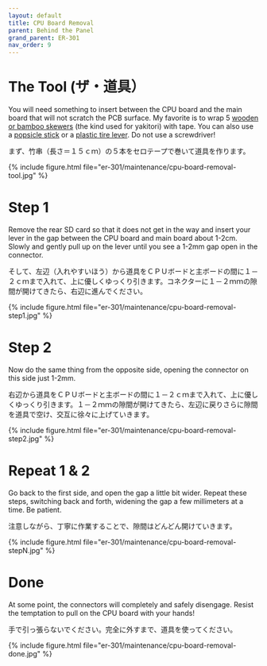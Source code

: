 ```yaml
---
layout: default
title: CPU Board Removal
parent: Behind the Panel
grand_parent: ER-301
nav_order: 9
---
```


# The Tool (ザ・道具） 
You will need something to insert between the CPU board and the main board that will not scratch the PCB surface.  My favorite is to wrap 5 [wooden or bamboo skewers](https://www.google.co.jp/search?biw=1680&bih=953&tbm=isch&sa=1&ei=vIx2W5q8DMiy8QX20o2ACA&q=wooden+skewers&oq=wooden+skewers&gs_l=img.3..0l5j0i30k1l5.2746.5810.0.5957.16.10.1.5.5.0.113.866.7j3.10.0....0...1c.1.64.img..0.16.885...0i67k1.0.v9PhXyAr_0c) (the kind used for yakitori) with tape.  You can also use a [popsicle stick](https://www.google.co.jp/search?q=popsicle+stick&source=lnms&tbm=isch&sa=X&ved=0ahUKEwiKlp_b2vPcAhXJE7wKHQ3lBJMQ_AUICigB&biw=1680&bih=953) or a [plastic tire lever](https://www.google.co.jp/search?biw=1680&bih=953&tbm=isch&sa=1&ei=N412W5DGMY3m8wWMhqLoDg&q=plastic+tire+lever&oq=plastic+tire+lever&gs_l=img.3..0i30k1.34411.34411.0.34732.1.1.0.0.0.0.76.76.1.1.0....0...1c.1.64.img..0.1.75....0.Gs11orKPqkU).  Do not use a screwdriver!

まず、竹串（長さ＝１５ｃｍ）の５本をセロテープで巻いて道具を作ります。

{% include figure.html
file="er-301/maintenance/cpu-board-removal-tool.jpg"
%}

# Step 1 
Remove the rear SD card so that it does not get in the way and insert your lever in the gap between the CPU board and main board about 1-2cm.  Slowly and gently pull up on the lever until you see a 1-2mm gap open in the connector.

そして、左辺（入れやすいほう）から道具をＣＰＵボードと主ボードの間に１－２ｃｍまで入れて、上に優しくゆっくり引きます。コネクターに１－２ｍｍの隙間が開けてきたら、右辺に進んでください。

{% include figure.html
file="er-301/maintenance/cpu-board-removal-step1.jpg"
%}

# Step 2 
Now do the same thing from the opposite side, opening the connector on this side just 1-2mm.

右辺から道具をＣＰＵボードと主ボードの間に１－２ｃｍまで入れて、上に優しくゆっくり引きます。１－２ｍｍの隙間が開けてきたら、左辺に戻りさらに隙間を道具で空け、交互に徐々に上げていきます。

{% include figure.html
file="er-301/maintenance/cpu-board-removal-step2.jpg"
%}

# Repeat 1 & 2 
Go back to the first side, and open the gap a little bit wider.  Repeat these steps, switching back and forth, widening the gap a few millimeters at a time.  Be patient.

注意しながら、丁寧に作業することで、隙間はどんどん開けていきます。

{% include figure.html
file="er-301/maintenance/cpu-board-removal-stepN.jpg"
%}

# Done 
At some point, the connectors will completely and safely disengage.  Resist the temptation to pull on the CPU board with your hands!

手で引っ張らないでください。完全に外すまで、道具を使ってください。

{% include figure.html
file="er-301/maintenance/cpu-board-removal-done.jpg"
%}
